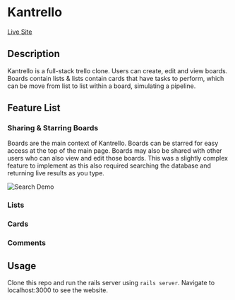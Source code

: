 # Kantrello

[Live Site](http://kantrello.herokuapp.com)


## Description

Kantrello is a full-stack trello clone. Users can create, edit and view boards. Boards contain lists & lists contain cards that have tasks to perform, which can be move from list to list within a board, simulating a pipeline.

## Feature List

### Sharing & Starring Boards

Boards are the main context of Kantrello. Boards can be starred for easy access at the top of the main page. Boards may also be shared with other users who can also view and edit those boards. This was a slightly complex feature to implement as this also required searching the database and returning live results as you type.

![Search Demo](https://media.giphy.com/media/8lZkA2qATS03QFSg1g/giphy.gif)


### Lists

### Cards

### Comments

## Usage
Clone this repo and run the rails server using `rails server`. Navigate to localhost:3000 to see the website.
